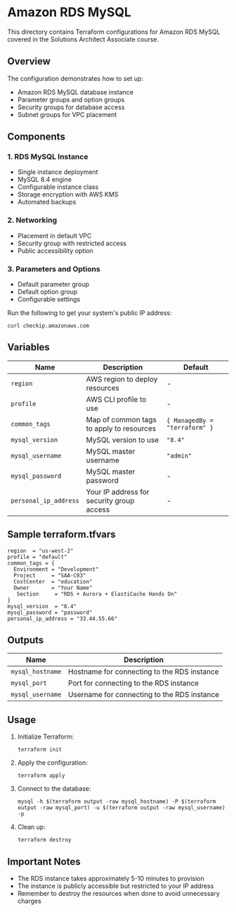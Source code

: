 # Amazon RDS MySQL

This directory contains Terraform configurations for Amazon RDS MySQL covered in the Solutions Architect Associate course.

## Overview

The configuration demonstrates how to set up:
- Amazon RDS MySQL database instance
- Parameter groups and option groups
- Security groups for database access
- Subnet groups for VPC placement

## Components

### 1. RDS MySQL Instance
- Single instance deployment
- MySQL 8.4 engine
- Configurable instance class
- Storage encryption with AWS KMS
- Automated backups

### 2. Networking
- Placement in default VPC
- Security group with restricted access
- Public accessibility option

### 3. Parameters and Options
- Default parameter group
- Default option group
- Configurable settings

Run the following to get your system's public IP address:
   ```
   curl checkip.amazonaws.com
   ```

## Variables

| Name                       | Description                               | Default                       |
|----------------------------|-------------------------------------------|-------------------------------|
| `region`                   | AWS region to deploy resources            | -                             |
| `profile`                  | AWS CLI profile to use                    | -                             |
| `common_tags`              | Map of common tags to apply to resources  | `{ ManagedBy = "terraform" }` |
| `mysql_version`            | MySQL version to use                      | `"8.4"`                       |
| `mysql_username`           | MySQL master username                     | `"admin"`                     |
| `mysql_password`           | MySQL master password                     | -                             |
| `personal_ip_address`      | Your IP address for security group access | -                             |

## Sample terraform.tfvars

```hcl
region  = "us-west-2"
profile = "default"
common_tags = {
  Environment = "Development"
  Project     = "SAA-C03"
  CostCenter  = "education"
  Owner       = "Your Name"
   Section     = "RDS + Aurora + ElastiCache Hands On"
}
mysql_version  = "8.4"
mysql_password = "password"
personal_ip_address = "33.44.55.66"
```

## Outputs

| Name | Description |
|------|-------------|
| `mysql_hostname` | Hostname for connecting to the RDS instance |
| `mysql_port` | Port for connecting to the RDS instance |
| `mysql_username` | Username for connecting to the RDS instance |

## Usage

1. Initialize Terraform:
   ```
   terraform init
   ```

2. Apply the configuration:
   ```
   terraform apply
   ```

3. Connect to the database:
   ```
   mysql -h $(terraform output -raw mysql_hostname) -P $(terraform output -raw mysql_port) -u $(terraform output -raw mysql_username) -p
   ```

4. Clean up:
   ```
   terraform destroy
   ```

## Important Notes

- The RDS instance takes approximately 5-10 minutes to provision
- The instance is publicly accessible but restricted to your IP address
- Remember to destroy the resources when done to avoid unnecessary charges